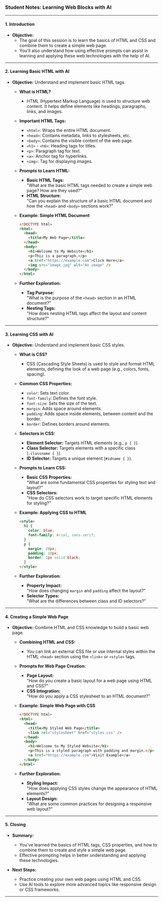 ### Student Notes: Learning Web Blocks with AI

---

#### **1. Introduction**

- **Objective:**
  - The goal of this session is to learn the basics of HTML and CSS and combine them to create a simple web page.
  - You'll also understand how using effective prompts can assist in learning and applying these web technologies with the help of AI.

---

#### **2. Learning Basic HTML with AI**

- **Objective:** Understand and implement basic HTML tags.

  - **What is HTML?**

    - HTML (Hypertext Markup Language) is used to structure web content. It helps define elements like headings, paragraphs, links, and images.

  - **Important HTML Tags:**

    - `<html>`: Wraps the entire HTML document.
    - `<head>`: Contains metadata, links to stylesheets, etc.
    - `<body>`: Contains the visible content of the web page.
    - `<h1>` - `<h6>`: Heading tags for titles.
    - `<p>`: Paragraph tag for text.
    - `<a>`: Anchor tag for hyperlinks.
    - `<img>`: Tag for displaying images.

  - **Prompts to Learn HTML:**

    - **Basic HTML Tags:**  
      "What are the basic HTML tags needed to create a simple web page? How are they used?"
    - **HTML Structure:**  
      "Can you explain the structure of a basic HTML document and how the `<head>` and `<body>` sections work?"

  - **Example: Simple HTML Document**

    ```html
    <!DOCTYPE html>
    <html>
      <head>
        <title>My Web Page</title>
      </head>
      <body>
        <h1>Welcome to My Website</h1>
        <p>This is a paragraph.</p>
        <a href="https://example.com">Click Here</a>
        <img src="image.jpg" alt="An image" />
      </body>
    </html>
    ```

  - **Further Exploration:**
    - **Tag Purpose:**  
      "What is the purpose of the `<head>` section in an HTML document?"
    - **Nesting Tags:**  
      "How does nesting HTML tags affect the layout and content structure?"

---

#### **3. Learning CSS with AI**

- **Objective:** Understand and implement basic CSS styles.

  - **What is CSS?**

    - CSS (Cascading Style Sheets) is used to style and format HTML elements, defining the look of a web page (e.g., colors, fonts, spacing).

  - **Common CSS Properties:**

    - `color`: Sets text color.
    - `font-family`: Defines the font style.
    - `font-size`: Sets the size of the text.
    - `margin`: Adds space around elements.
    - `padding`: Adds space inside elements, between content and the border.
    - `border`: Defines borders around elements.

  - **Selectors in CSS:**

    - **Element Selector:** Targets HTML elements (e.g., `p { }`).
    - **Class Selector:** Targets elements with a specific class (`.classname { }`).
    - **ID Selector:** Targets a unique element (`#idname { }`).

  - **Prompts to Learn CSS:**

    - **Basic CSS Properties:**  
      "What are some fundamental CSS properties for styling text and layout?"
    - **CSS Selectors:**  
      "How do CSS selectors work to target specific HTML elements for styling?"

  - **Example: Applying CSS to HTML**

    ```html
    <style>
      h1 {
        color: blue;
        font-family: Arial, sans-serif;
      }
      p {
        margin: 20px;
        padding: 10px;
        border: 1px solid black;
      }
    </style>
    ```

  - **Further Exploration:**
    - **Property Impact:**  
      "How does changing `margin` and `padding` affect the layout?"
    - **Selector Types:**  
      "What are the differences between class and ID selectors?"

---

#### **4. Creating a Simple Web Page**

- **Objective:** Combine HTML and CSS knowledge to build a basic web page.

  - **Combining HTML and CSS:**

    - You can link an external CSS file or use internal styles within the HTML `<head>` section using the `<link>` or `<style>` tags.

  - **Prompts for Web Page Creation:**

    - **Page Layout:**  
      "How do you create a basic layout for a web page using HTML and CSS?"
    - **CSS Integration:**  
      "How do you apply a CSS stylesheet to an HTML document?"

  - **Example: Simple Web Page with CSS**

    ```html
    <!DOCTYPE html>
    <html>
      <head>
        <title>My Styled Web Page</title>
        <link rel="stylesheet" href="styles.css" />
      </head>
      <body>
        <h1>Welcome to My Styled Website</h1>
        <p>This is a styled paragraph with padding and margin.</p>
        <a href="https://example.com">Visit Example</a>
      </body>
    </html>
    ```

  - **Further Exploration:**
    - **Styling Impact:**  
      "How does applying CSS styles change the appearance of HTML elements?"
    - **Layout Design:**  
      "What are some common practices for designing a responsive web layout?"

---

#### **5. Closing**

- **Summary:**

  - You’ve learned the basics of HTML tags, CSS properties, and how to combine them to create and style a simple web page.
  - Effective prompting helps in better understanding and applying these technologies.

- **Next Steps:**
  - Practice creating your own web pages using HTML and CSS.
  - Use AI tools to explore more advanced topics like responsive design or CSS frameworks.

---
